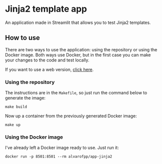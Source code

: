 # Jinja2 template app

An application made in Streamlit that allows you to test Jinja2 templates.

## How to use

There are two ways to use the application: using the repository or using the Docker image.
Both ways use Docker, but in the first case you can make your changes to the code and test locally.

If you want to use a web version, [click here][streamlit-app].

### Using the repository

The instructions are in the `Makefile`, so just run the command below to generate the image:

```shell
make build
```

Now up a container from the previously generated Docker image:

```shell
make up
```

### Using the Docker image

I've already left a Docker image ready to use. Just run it:

```shell
docker run -p 8501:8501 --rm alvarofpp/app-jinja2
```

[streamlit-app]: https://streamlit.io/cloud
